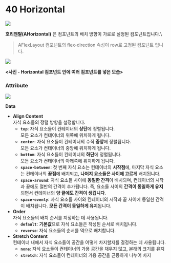 # 40 Horizontal

![](https://wikidocs.net/images/page/274101/horizontal.png)

**호리젠탈(AHorizontal)** 은 컴포넌트의 배치 방향이 가로로 설정된 컴포넌트입니다.\


> AFlexLayout 컴포넌트의 flex-direction 속성이 row로 고정된 컴포넌트 입니다.

![](https://wikidocs.net/images/page/274101/horizontal2.png)

**<사진 - Horizontal 컴포넌트 안에 여러 컴포넌트를 넣은 모습>**

### Attribute

![](https://wikidocs.net/images/page/274100/vertical_Attribute.png)

**Data**

* **Align Content**\
  자식 요소들의 정렬 방향을 설정합니다.
  * **`top`**: 자식 요소들이 컨테이너의 **상단**에 정렬됩니다.\
    모든 요소가 컨테이너의 위쪽에 위치하게 됩니다.
  * **`center`**: 자식 요소들이 컨테이너의 수직 **중앙**에 정렬됩니다.\
    모든 요소가 컨테이너의 중앙에 위치하게 됩니다.
  * **`bottom`**: 자식 요소들이 컨테이너의 **하단**에 정렬됩니다.\
    모든 요소가 컨테이너의 아래쪽에 위치하게 됩니다.
  * **`space-between`**: 첫 번째 자식 요소는 컨테이너의 **시작점**에, 마지막 자식 요소는 컨테이너의 **끝점**에 배치되고, **나머지 요소들은 사이에 고르게** 배치됩니다.
  * **`space-around`**: 자식 요소들 사이에 **동일한 간격**이 배치되며, 컨테이너의 시작과 끝에도 절반의 간격이 추가됩니다. 즉, 요소들 사이의 **간격이 동일하게 유지**되면서 컨테이너의 **양 끝에도 간격이 생깁니다**.
  * **`space-evenly`**: 자식 요소들 사이와 컨테이너의 시작과 끝 사이에 동일한 간격이 배치됩니다. **모든 간격이 동일하게 유지**됩니다.
* **Order**\
  자식 요소들의 배치 순서를 지정하는 데 사용됩니다.
  * **`default`**: **기본값**으로 자식 요소들은 작성된 순서로 배치됩니다.
  * **`reverse`**: 자식 요소들의 순서를 역으로 배치합니다.
* **Stretch Content**\
  컨테이너 내에서 자식 요소들이 공간을 어떻게 차지할지를 결정하는 데 사용됩니다.
  * **`none`**: 자식 요소들이 컨테이너의 가용 공간을 채우지 않고, 본래의 크기를 유지
  * **`stretch`**: 자식 요소들이 컨테이너의 가용 공간을 균등하게 나누어 차지
